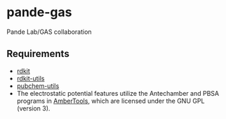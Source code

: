 pande-gas
=========

Pande Lab/GAS collaboration

Requirements
------------
* [rdkit](http://www.rdkit.org/docs/Install.html)
* [rdkit-utils](https://github.com/skearnes/rdkit-utils.git)
* [pubchem-utils](https://github.com/skearnes/pubchem-utils.git)
* The electrostatic potential features utilize the
  Antechamber and PBSA programs in
  [AmberTools](http://ambermd.org/#AmberTools), which are licensed under
  the GNU GPL (version 3).
